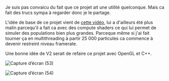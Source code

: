 Je suis pas convaicu du fait que ce projet ait une utilité quelconque.
Mais ca fait des trucs sympa à regarder donc je le partage.

L'idée de base de ce projet vient de [cette vidéo](https://www.youtube.com/watch?v=X-iSQQgOd1A), lui a d'ailleurs été plus malin parcequ'il a fait ca avec des compute shaders
ce qui lui permet de simuler des populations bien plus grandes. Parceque même si j'ai fait tourner ça en multithreading à partir 25 000 particules ca commence à devenir restreint niveau framerate.

Une bonne idée de V2 serait de refaire ce projet avec OpenGL et C++.



![Capture d’écran (53)](https://github.com/46-4C-41-47/Slime/assets/122835124/e0ed2d59-416a-4f23-b003-8cf9636297cd)

![Capture d’écran (54)](https://github.com/46-4C-41-47/Slime/assets/122835124/8e34472a-04bf-4c42-b357-66e9bfa89f16)
